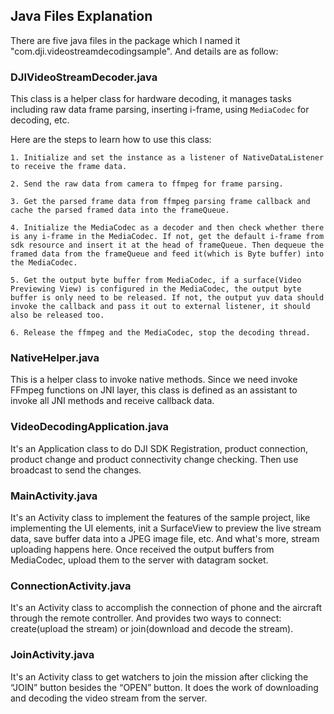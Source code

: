 ## Java Files Explanation
There are five java files in the package which I named it "com.dji.videostreamdecodingsample". And details are as follow:

### DJIVideoStreamDecoder.java

   This class is a helper class for hardware decoding, it manages tasks including raw data frame parsing, inserting i-frame, using `MediaCodec` for decoding, etc. 
   
   Here are the steps to learn how to use this class:
   
    1. Initialize and set the instance as a listener of NativeDataListener to receive the frame data.

    2. Send the raw data from camera to ffmpeg for frame parsing.
 
    3. Get the parsed frame data from ffmpeg parsing frame callback and cache the parsed framed data into the frameQueue.
 
    4. Initialize the MediaCodec as a decoder and then check whether there is any i-frame in the MediaCodec. If not, get the default i-frame from sdk resource and insert it at the head of frameQueue. Then dequeue the framed data from the frameQueue and feed it(which is Byte buffer) into the MediaCodec.

    5. Get the output byte buffer from MediaCodec, if a surface(Video Previewing View) is configured in the MediaCodec, the output byte buffer is only need to be released. If not, the output yuv data should invoke the callback and pass it out to external listener, it should also be released too.

    6. Release the ffmpeg and the MediaCodec, stop the decoding thread.

### NativeHelper.java

  This is a helper class to invoke native methods. Since we need invoke FFmpeg functions on JNI layer, this class is defined as an assistant to invoke all JNI methods and receive callback data.

### VideoDecodingApplication.java

  It's an Application class to do DJI SDK Registration, product connection, product change and product connectivity change checking. Then use broadcast to send the changes.

### MainActivity.java

  It's an Activity class to implement the features of the sample project, like implementing the UI elements, init a SurfaceView to preview the live stream data, save buffer data into a JPEG image file, etc. And what's more, stream uploading happens here. Once received the output buffers from MediaCodec, upload them to the server with datagram socket.

### ConnectionActivity.java

  It's an Activity class to accomplish the connection of phone and the aircraft through the remote controller. And provides two ways to connect: create(upload the stream) or join(download and decode the stream).

### JoinActivity.java

  It's an Activity class to get watchers to join the mission after clicking the “JOIN” button besides the “OPEN” button. It does the work of downloading and decoding the video stream from the server.
